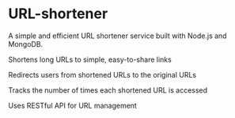 # URL-shortener
A simple and efficient URL shortener service built with Node.js and MongoDB.

Shortens long URLs to simple, easy-to-share links

Redirects users from shortened URLs to the original URLs

Tracks the number of times each shortened URL is accessed

Uses RESTful API for URL management
